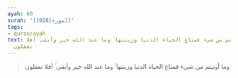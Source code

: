 ```yaml
---
ayah: 60
surah: '[[028|سورة]]'
tags:
- quran/ayah
text: وما أوتيتم من شيء فمتاع الحياة الدنيا وزينتها ۚ وما عند الله خير وأبقى ۚ أفلا
  تعقلون
---
```

> وما أوتيتم من شيء فمتاع الحياة الدنيا وزينتها ۚ وما عند الله خير وأبقى ۚ أفلا تعقلون
